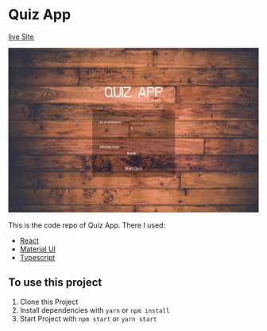 # Quiz App
 
[live Site](https://a-quiz-app-2.netlify.app/)

![Quiz App](/src/preview.png)

This is the code repo of Quiz App. There I used:
  * [React](https://reactjs.org)
  * [Material UI](https://material-ui.com/)
  * [Typescript](https://www.typescriptlang.org)

## To use this project
  1. Clone this Project
  2. Install dependencies with `yarn` or `npm install`
  3. Start Project with `npm start` or `yarn start`
